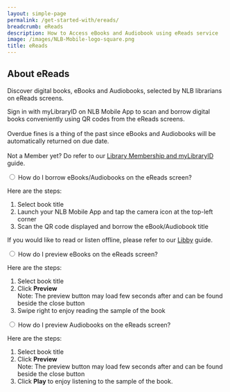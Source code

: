 ```yaml
---
layout: simple-page
permalink: /get-started-with/ereads/
breadcrumb: eReads
description: How to Access eBooks and Audiobook using eReads service
image: /images/NLB-Mobile-logo-square.png
title: eReads
---
```

<h2>About eReads</h2>

<p>Discover digital books, eBooks and Audiobooks, selected by NLB librarians on eReads screens.</p>  

<p>Sign in with myLibraryID on NLB Mobile App to scan and borrow digital books conveniently using QR codes from the eReads screens.<br/><br/>Overdue fines is a thing of the past since eBooks and Audiobooks will be automatically returned on due date.
<br/><br/>Not a Member yet? Do refer to our <a href="/get-started-with/mylibrary/">Library Membership and myLibraryID</a> guide.</p>




<div class="acc-kontainer" id="eReads-get-started">          
	<div>
<div>
		<input type="radio" name="acc" id="acc1">
        <label for="acc1">How do I borrow eBooks/Audiobooks on the eReads screen?</label>
<div class="acc-body">
        <p>Here are the steps:</p>
<ol>   
	<li> Select book title</li>
	<li> Launch your NLB Mobile App and tap the camera icon at the top-left corner</li>
<li>Scan the QR code displayed and borrow the eBook/Audiobook title</li>
    </ol> <p>
    If you would like to read or listen offline, please refer to our  <a href="/get-started-with/libby/">Libby</a> guide.
    </p></div></div>



<div>
		<input type="radio" name="acc" id="acc3">
        <label for="acc3">How do I preview eBooks on the eReads screen?</label>
<div class="acc-body">
	<p>Here are the steps:</p>
<ol>   
	<li> Select book title</li>
    <li> Click <b>Preview</b>
        <br/> <span style="font-size:14px"> Note: The preview
button may load few seconds after and can be found beside the close button</span></li>
	<li> Swipe right to enjoy reading the sample of the book</li>
    </ol>
        </div> </div>



<div>
		<input type="radio" name="acc" id="acc5">
        <label for="acc5">How do I preview Audiobooks on the eReads screen?</label>
<div class="acc-body">
      	<p>Here are the steps:</p>
<ol>   
	<li> Select book title</li>
	<li>  Click <b>Preview</b>
    <br/> <span style="font-size:14px"> Note: The preview
button may load few seconds after and can be found beside the close button</span></li>
    <li> Click <b>Play</b> to enjoy listening to the sample of
the book.</li>
    </ol>  
        </div> </div> 



</div> </div><!--close FAQ-section-->

